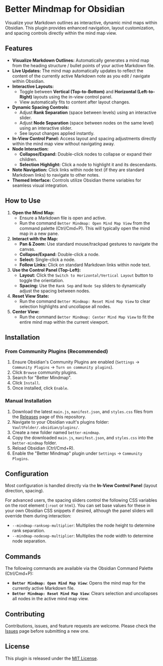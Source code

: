 # Better Mindmap for Obsidian

Visualize your Markdown outlines as interactive, dynamic mind maps within Obsidian. This plugin provides enhanced navigation, layout customization, and spacing controls directly within the mind map view.

## Features

- **Visualize Markdown Outlines:** Automatically generates a mind map from the heading structure / bullet points of your active Markdown file.
- **Live Updates:** The mind map automatically updates to reflect the content of the currently active Markdown note as you edit / navigate within Obsidian.
- **Interactive Layouts:**
  - Toggle between **Vertical (Top-to-Bottom)** and **Horizontal (Left-to-Right)** layouts using the in-view control panel.
  - View automatically fits to content after layout changes.
- **Dynamic Spacing Controls:**
  - Adjust **Rank Separation** (space between levels) using an interactive slider.
  - Adjust **Node Separation** (space between nodes on the same level) using an interactive slider.
  - See layout changes applied instantly.
- **In-View Control Panel:** Access layout and spacing adjustments directly within the mind map view without navigating away.
- **Node Interaction:**
  - **Collapse/Expand:** Double-click nodes to collapse or expand their children.
  - **Selection Highlight:** Click a node to highlight it and its descendants.
- **Note Navigation:** Click links within node text (if they are standard Markdown links) to navigate to other notes.
- **Themed Interface:** Controls utilize Obsidian theme variables for seamless visual integration.

## How to Use

1.  **Open the Mind Map:**
    - Ensure a Markdown file is open and active.
    - Run the command `Better Mindmap: Open Mind Map View` from the command palette (Ctrl/Cmd+P). This will typically open the mind map in a new pane.
2.  **Interact with the Map:**
    - **Pan & Zoom:** Use standard mouse/trackpad gestures to navigate the canvas.
    - **Collapse/Expand:** Double-click a node.
    - **Select:** Single-click a node.
    - **Follow Links:** Click on standard Markdown links within node text.
3.  **Use the Control Panel (Top-Left):**
    - **Layout:** Click the `Switch to Horizontal/Vertical Layout` button to toggle the orientation.
    - **Spacing:** Use the `Rank Sep` and `Node Sep` sliders to dynamically adjust the spacing between nodes.
4.  **Reset View State:**
    - Run the command `Better Mindmap: Reset Mind Map View` to clear selection highlights and uncollapse all nodes.
5.  **Center View:**
    - Run the command `Better Mindmap: Center Mind Map View` to fit the entire mind map within the current viewport.

## Installation

### From Community Plugins (Recommended)

1.  Ensure Obsidian's Community Plugins are enabled (`Settings` -> `Community Plugins` -> `Turn on community plugins`).
2.  Click `Browse` community plugins.
3.  Search for "Better Mindmap".
4.  Click `Install`.
5.  Once installed, click `Enable`.

### Manual Installation

1.  Download the latest `main.js`, `manifest.json`, and `styles.css` files from the [Releases](https://github.com/linem-davton/obsidian-better-mindmap/releases) page of this repository.
2.  Navigate to your Obsidian vault's plugins folder: `VaultFolder/.obsidian/plugins/`.
3.  Create a new folder named `better-mindmap`.
4.  Copy the downloaded `main.js`, `manifest.json`, and `styles.css` into the `better-mindmap` folder.
5.  Reload Obsidian (Ctrl/Cmd+R).
6.  Enable the "Better Mindmap" plugin under `Settings` -> `Community Plugins`.

## Configuration

Most configuration is handled directly via the **In-View Control Panel** (layout direction, spacing).

For advanced users, the spacing sliders control the following CSS variables on the root element (`:root` or `html`). You can set base values for these in your own Obsidian CSS snippets if desired, although the panel sliders will override them during interaction:

- `--mindmap-ranksep-multiplier`: Multiplies the node height to determine rank separation.
- `--mindmap-nodesep-multiplier`: Multiplies the node width to determine node separation.

## Commands

The following commands are available via the Obsidian Command Palette (Ctrl/Cmd+P):

- **`Better Mindmap: Open Mind Map View`**: Opens the mind map for the currently active Markdown file.
- **`Better Mindmap: Reset Mind Map View`**: Clears selection and uncollapses all nodes in the active mind map view.

## Contributing

Contributions, issues, and feature requests are welcome. Please check the [Issues](https://github.com/linem-davton/obsidian-better-mindmap/issues) page before submitting a new one.

## License

This plugin is released under the [MIT License](LICENSE).
